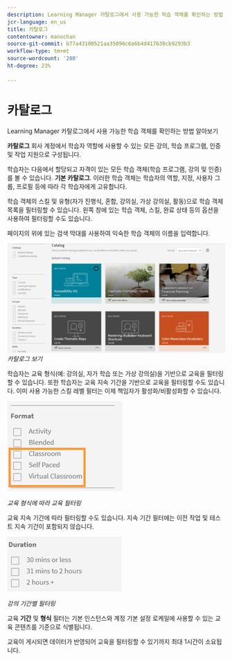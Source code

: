 ```yaml
---
description: Learning Manager 카탈로그에서 사용 가능한 학습 객체를 확인하는 방법 알아보기
jcr-language: en_us
title: 카탈로그
contentowner: manochan
source-git-commit: b77a43100521aa35096c6a6b4d417630cb9293b3
workflow-type: tm+mt
source-wordcount: '280'
ht-degree: 23%

---
```




# 카탈로그

Learning Manager 카탈로그에서 사용 가능한 학습 객체를 확인하는 방법 알아보기

**카탈로그** 회사 계정에서 학습자 역할에 사용할 수 있는 모든 강의, 학습 프로그램, 인증 및 작업 지원으로 구성됩니다.

학습자는 다음에서 할당되고 자격이 있는 모든 학습 객체(학습 프로그램, 강의 및 인증)를 볼 수 있습니다. **기본 카탈로그**. 이러한 학습 객체는 학습자의 역할, 지정, 사용자 그룹, 프로필 등에 따라 각 학습자에게 고유합니다.

학습 객체의 스킬 및 유형(자가 진행식, 혼합, 강의실, 가상 강의실, 활동)으로 학습 객체 목록을 필터링할 수 있습니다. 왼쪽 창에 있는 학습 객체, 스킬, 완료 상태 등의 옵션을 사용하여 필터링할 수도 있습니다.

페이지의 위에 있는 검색 막대를 사용하여 익숙한 학습 객체의 이름을 입력합니다.

![](assets/catalogs.png)
*카탈로그 보기*

학습자는 교육 형식(예: 강의실, 자가 학습 또는 가상 강의실)을 기반으로 교육을 필터링할 수 있습니다. 또한 학습자는 교육 지속 기간을 기반으로 교육을 필터링할 수도 있습니다. 이미 사용 가능한 스킬 레벨 필터는 이제 책임자가 활성화/비활성화할 수 있습니다.

![](assets/image014.png)

*교육 형식에 따라 교육 필터링*

교육 지속 기간에 따라 필터링할 수도 있습니다. 지속 기간 필터에는 이전 작업 및 테스트 지속 기간이 포함되지 않습니다.

![](assets/image015.png)

*강의 기간별 필터링*

교육 **기간** 및 **형식** 필터는 기본 인스턴스와 계정 기본 설정 로케일에 사용할 수 있는 교육 콘텐츠를 기준으로 식별됩니다.

교육이 게시되면 데이터가 반영되어 교육을 필터링할 수 있기까지 최대 1시간이 소요됩니다.
